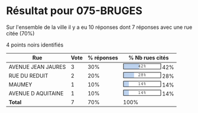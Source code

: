 # Résultat pour 075-BRUGES

Sur l'ensemble de la ville il y a eu 10 réponses dont 7 réponses avec une rue citée (70%)

4 points noirs identifiés

| Rue | Vote | % réponses | % Nb rues cités|
|-----|------|------------|----------------|
| AVENUE JEAN JAURES | 3 | 30% | <img src="../../img/bar_42.gif" />&nbsp;42%|
| RUE DU REDUIT | 2 | 20% | <img src="../../img/bar_28.gif" />&nbsp;28%|
| MAUMEY | 1 | 10% | <img src="../../img/bar_14.gif" />&nbsp;14%|
| AVENUE D AQUITAINE | 1 | 10% | <img src="../../img/bar_14.gif" />&nbsp;14%|
| **Total** | 7 | 70% | 100%|
